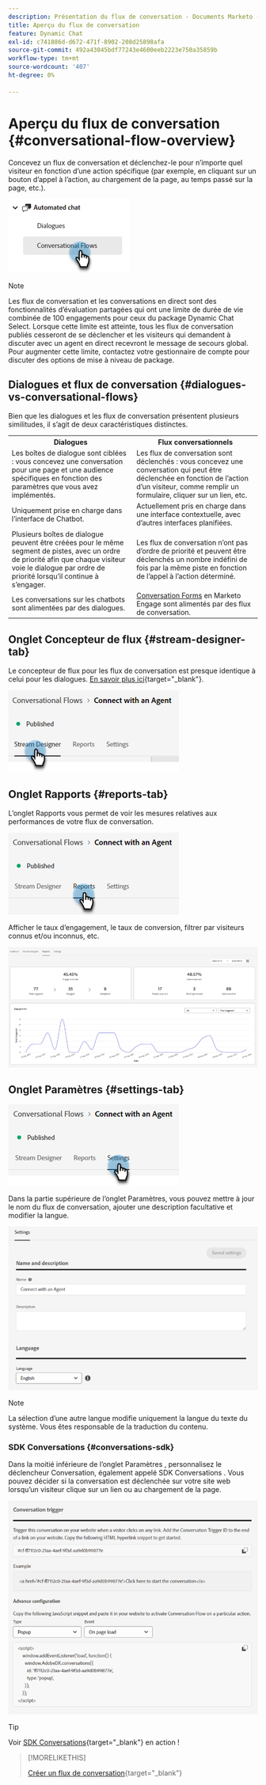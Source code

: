 ```yaml
---
description: Présentation du flux de conversation - Documents Marketo - Documentation du produit
title: Aperçu du flux de conversation
feature: Dynamic Chat
exl-id: c741886d-d672-471f-8902-208d25898afa
source-git-commit: 492a43045bdf77243e4600eeb2223e750a35859b
workflow-type: tm+mt
source-wordcount: '407'
ht-degree: 0%

---
```


# Aperçu du flux de conversation {#conversational-flow-overview}

Concevez un flux de conversation et déclenchez-le pour n’importe quel visiteur en fonction d’une action spécifique (par exemple, en cliquant sur un bouton d’appel à l’action, au chargement de la page, au temps passé sur la page, etc.).

![](assets/conversational-flow-overview-1.png)

>[!NOTE]
>
>Les flux de conversation et les conversations en direct sont des fonctionnalités d’évaluation partagées qui ont une limite de durée de vie combinée de 100 engagements pour ceux du package Dynamic Chat Select. Lorsque cette limite est atteinte, tous les flux de conversation publiés cesseront de se déclencher et les visiteurs qui demandent à discuter avec un agent en direct recevront le message de secours global. Pour augmenter cette limite, contactez votre gestionnaire de compte pour discuter des options de mise à niveau de package.

## Dialogues et flux de conversation {#dialogues-vs-conversational-flows}

Bien que les dialogues et les flux de conversation présentent plusieurs similitudes, il s’agit de deux caractéristiques distinctes.

<table> 
 <tbody> 
  <tr> 
   <th style="width:50%">Dialogues</th> 
   <th style="width:50%">Flux conversationnels</th>
  </tr> 
  <tr> 
   <td>Les boîtes de dialogue sont ciblées : vous concevez une conversation pour une page et une audience spécifiques en fonction des paramètres que vous avez implémentés.</td> 
   <td>Les flux de conversation sont déclenchés : vous concevez une conversation qui peut être déclenchée en fonction de l’action d’un visiteur, comme remplir un formulaire, cliquer sur un lien, etc.</td>
  </tr>
   <tr> 
   <td>Uniquement prise en charge dans l’interface de Chatbot.</td> 
   <td>Actuellement pris en charge dans une interface contextuelle, avec d’autres interfaces planifiées.</td>
  </tr>
  </tr>
   <tr> 
   <td>Plusieurs boîtes de dialogue peuvent être créées pour le même segment de pistes, avec un ordre de priorité afin que chaque visiteur voie le dialogue par ordre de priorité lorsqu’il continue à s’engager.</td> 
   <td>Les flux de conversation n’ont pas d’ordre de priorité et peuvent être déclenchés un nombre indéfini de fois par la même piste en fonction de l’appel à l’action déterminé.</td>
  </tr>
  <tr>
   <td>Les conversations sur les chatbots sont alimentées par des dialogues.</td>
   <td><a href="/help/marketo/product-docs/demand-generation/dynamic-chat/automated-chat/conversational-flow-settings-for-marketo-engage-forms.md" target="_blank">Conversation Forms</a> en Marketo Engage sont alimentés par des flux de conversation.</td>
  </tr>
 </tbody> 
</table>

## Onglet Concepteur de flux {#stream-designer-tab}

Le concepteur de flux pour les flux de conversation est presque identique à celui pour les dialogues. [En savoir plus ici](/help/marketo/product-docs/demand-generation/dynamic-chat/automated-chat/stream-designer.md){target="_blank"}.

![](assets/conversational-flow-overview-2.png)

## Onglet Rapports {#reports-tab}

L’onglet Rapports vous permet de voir les mesures relatives aux performances de votre flux de conversation.

![](assets/conversational-flow-overview-3.png)

Afficher le taux d’engagement, le taux de conversion, filtrer par visiteurs connus et/ou inconnus, etc.

![](assets/conversational-flow-overview-4.png)

## Onglet Paramètres {#settings-tab}

![](assets/conversational-flow-overview-5.png)

Dans la partie supérieure de l’onglet Paramètres, vous pouvez mettre à jour le nom du flux de conversation, ajouter une description facultative et modifier la langue.

![](assets/conversational-flow-overview-6.png)

>[!NOTE]
>
>La sélection d’une autre langue modifie uniquement la langue du texte du système. Vous êtes responsable de la traduction du contenu.

### SDK Conversations {#conversations-sdk}

Dans la moitié inférieure de l’onglet Paramètres , personnalisez le déclencheur Conversation, également appelé SDK Conversations . Vous pouvez décider si la conversation est déclenchée sur votre site web lorsqu’un visiteur clique sur un lien ou au chargement de la page.

![](assets/conversational-flow-overview-7.png)

>[!TIP]
>
>Voir [SDK Conversations](https://experienceleague.adobe.com/tools/marketo-dynamic-chatbot/conversations-sdk/){target="_blank"} en action !

>[!MORELIKETHIS]
>
>[Créer un flux de conversation](/help/marketo/product-docs/demand-generation/dynamic-chat/automated-chat/create-a-conversational-flow.md){target="_blank"}
